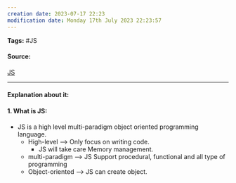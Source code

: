 ```yaml
---
creation date: 2023-07-17 22:23
modification date: Monday 17th July 2023 22:23:57
---
```


**Tags:** #JS  

#### Source:
[JS](https://www.scaler.com/topics/course/javascript-beginners/video/239/)

--------------------------------------

#### Explanation about it:

#### 1. What is JS:

*  JS is a high level multi-paradigm object oriented programming language.
	* High-level --> Only focus on writing code.
		* JS will take care Memory management.
	* multi-paradigm --> JS Support procedural, functional and all type of programming
	* Object-oriented --> JS can create object.